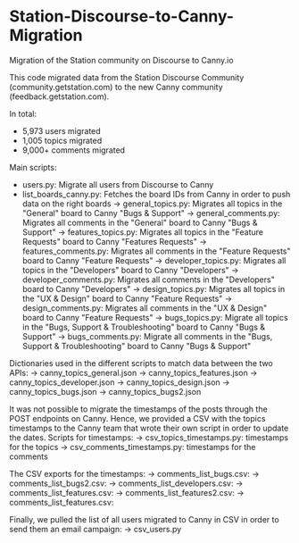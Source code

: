 # Station-Discourse-to-Canny-Migration
Migration of the Station community on Discourse to Canny.io

This code migrated data from the Station Discourse Community (community.getstation.com) to the new Canny community (feedback.getstation.com).

In total: 
- 5,973 users migrated
- 1,005 topics migrated
- 9,000+ comments migrated

Main scripts:

- users.py: Migrate all users from Discourse to Canny
- list_boards_canny.py: Fetches the board IDs from Canny in order to push data on the right boards
-> general_topics.py: Migrates all topics in the "General" board to Canny "Bugs & Support"
-> general_comments.py: Migrates all comments in the "General" board to Canny "Bugs & Support"
-> features_topics.py: Migrates all topics in the "Feature Requests" board to Canny "Features Requests"
-> features_comments.py: Migrates all comments in the "Feature Requests" board to Canny "Feature Requests"
-> developer_topics.py: Migrates all topics in the "Developers" board to Canny "Developers"
-> developer_comments.py: Migrates all comments in the "Developers" board to Canny "Developers"
-> design_topics.py: Migrates all topics in the "UX & Design" board to Canny "Feature Requests"
-> design_comments.py: Migrates all comments in the "UX & Design" board to Canny "Feature Requests"
-> bugs_topics.py: Migrate all topics in the "Bugs, Support & Troubleshooting" board to Canny "Bugs & Support"
-> bugs_comments.py: Migrate all comments in the "Bugs, Support & Troubleshooting" board to Canny "Bugs & Support"

Dictionaries used in the different scripts to match data between the two APIs:
-> canny_topics_general.json
-> canny_topics_features.json
-> canny_topics_developer.json
-> canny_topics_design.json
-> canny_topics_bugs.json
-> canny_topics_bugs2.json


It was not possible to migrate the timestamps of the posts through the POST endpoints on Canny. Hence, we provided a CSV with the topics timestamps to the Canny team that wrote their own script in order to update the dates.
Scripts for timestamps:
-> csv_topics_timestamps.py: timestamps for the topics
-> csv_comments_timestamps.py: timestamps for the comments

The CSV exports for the timestamps:
-> comments_list_bugs.csv: 
-> comments_list_bugs2.csv: 
-> comments_list_developers.csv:
-> comments_list_features.csv: 
-> comments_list_features2.csv: 
-> comments_list_features.csv: 

Finally, we pulled the list of all users migrated to Canny in CSV in order to send them an email campaign:
-> csv_users.py 


